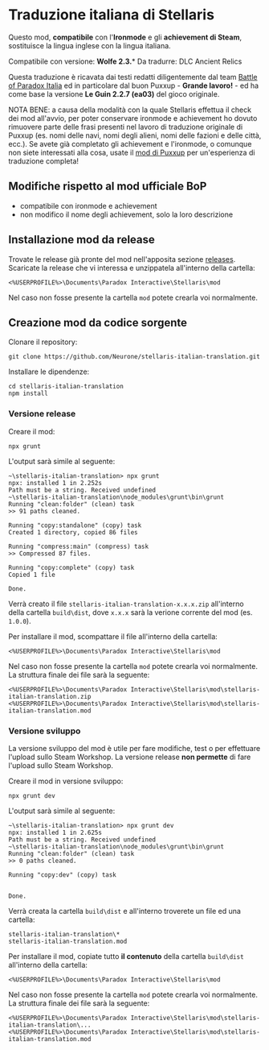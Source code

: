 # Traduzione italiana di Stellaris

Questo mod, **compatibile** con l'**Ironmode** e gli **achievement di Steam**, sostituisce la lingua inglese con la lingua italiana.

Compatibile con versione: **Wolfe 2.3.***
Da tradurre: DLC Ancient Relics

Questa traduzione è ricavata dai testi redatti diligentemente dal team [Battle of Paradox Italia](http://www.bopitalia.org) ed in particolare dal buon Puxxup - **Grande lavoro!** - ed ha come base la versione **Le Guin 2.2.7 (ea03)** del gioco originale.

NOTA BENE: a causa della modalità con la quale Stellaris effettua il check dei mod all'avvio, per poter conservare ironmode e achievement ho dovuto rimuovere parte delle frasi presenti nel lavoro di traduzione originale di Puxxup (es. nomi delle navi, nomi degli alieni, nomi delle fazioni e delle città, ecc.). Se avete già completato gli achievement e l'ironmode, o comunque non siete interessati alla cosa, usate il [mod di Puxxup](https://steamcommunity.com/sharedfiles/filedetails/?id=823306244) per un'esperienza di traduzione completa!

## Modifiche rispetto al mod ufficiale BoP

- compatibile con ironmode e achievement
- non modifico il nome degli achievement, solo la loro descrizione

## Installazione mod da release

Trovate le release già pronte del mod nell'apposita sezione [releases](https://github.com/Neurone/stellaris-italian-translation/releases). Scaricate la release che vi interessa e unzippatela all'interno della cartella:

    <%USERPROFILE%>\Documents\Paradox Interactive\Stellaris\mod

Nel caso non fosse presente la cartella `mod` potete crearla voi normalmente.

## Creazione mod da codice sorgente

Clonare il repository:

    git clone https://github.com/Neurone/stellaris-italian-translation.git

Installare le dipendenze:

    cd stellaris-italian-translation
    npm install

### Versione release

Creare il mod:

    npx grunt

L'output sarà simile al seguente:

    ~\stellaris-italian-translation> npx grunt
    npx: installed 1 in 2.252s
    Path must be a string. Received undefined
    ~\stellaris-italian-translation\node_modules\grunt\bin\grunt
    Running "clean:folder" (clean) task
    >> 91 paths cleaned.

    Running "copy:standalone" (copy) task
    Created 1 directory, copied 86 files

    Running "compress:main" (compress) task
    >> Compressed 87 files.

    Running "copy:complete" (copy) task
    Copied 1 file

    Done.

Verrà creato il file `stellaris-italian-translation-x.x.x.zip` all'interno della cartella `build\dist`, dove `x.x.x` sarà la verione corrente del mod (es. `1.0.0`).

Per installare il mod, scompattare il file all'interno della cartella:

    <%USERPROFILE%>\Documents\Paradox Interactive\Stellaris\mod

Nel caso non fosse presente la cartella `mod` potete crearla voi normalmente. La struttura finale dei file sarà la seguente:

    <%USERPROFILE%>\Documents\Paradox Interactive\Stellaris\mod\stellaris-italian-translation.zip
    <%USERPROFILE%>\Documents\Paradox Interactive\Stellaris\mod\stellaris-italian-translation.mod

### Versione sviluppo

La versione sviluppo del mod è utile per fare modifiche, test o per effettuare l'upload sullo Steam Workshop. La versione release **non permette** di fare l'upload sullo Steam Workshop.

Creare il mod in versione sviluppo:

    npx grunt dev

L'output sarà simile al seguente:

    ~\stellaris-italian-translation> npx grunt dev
    npx: installed 1 in 2.625s
    Path must be a string. Received undefined
    ~\stellaris-italian-translation\node_modules\grunt\bin\grunt
    Running "clean:folder" (clean) task
    >> 0 paths cleaned.

    Running "copy:dev" (copy) task


    Done.

Verrà creata la cartella `build\dist` e all'interno troverete un file ed una cartella:

    stellaris-italian-translation\*
    stellaris-italian-translation.mod

Per installare il mod, copiate tutto **il contenuto** della cartella `build\dist` all'interno della cartella:

    <%USERPROFILE%>\Documents\Paradox Interactive\Stellaris\mod

Nel caso non fosse presente la cartella `mod` potete crearla voi normalmente. La struttura finale dei file sarà la seguente:

    <%USERPROFILE%>\Documents\Paradox Interactive\Stellaris\mod\stellaris-italian-translation\...
    <%USERPROFILE%>\Documents\Paradox Interactive\Stellaris\mod\stellaris-italian-translation.mod
